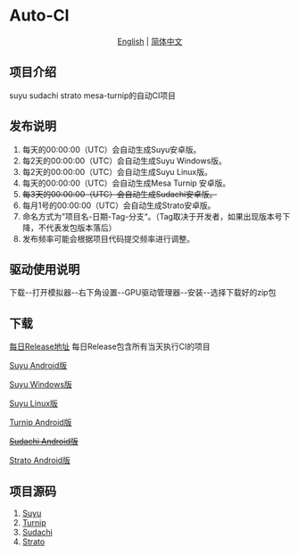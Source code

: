 # Auto-CI

<p align="center">
<a href="./README.md">English</a> | <a href="./README_CN.md">简体中文</a>
</p>

## 项目介绍

suyu sudachi strato mesa-turnip的自动CI项目

## 发布说明

1. 每天的00:00:00（UTC）会自动生成Suyu安卓版。
2. 每2天的00:00:00（UTC）会自动生成Suyu Windows版。
3. 每2天的00:00:00（UTC）会自动生成Suyu Linux版。
4. 每天的00:00:00（UTC）会自动生成Mesa Turnip 安卓版。
5. ~~每3天的00:00:00（UTC）会自动生成Sudachi安卓版。~~
6. 每月1号的00:00:00（UTC）会自动生成Strato安卓版。
7. 命名方式为”项目名-日期-Tag-分支“。（Tag取决于开发者，如果出现版本号下降，不代表发包版本落后）
8. 发布频率可能会根据项目代码提交频率进行调整。

## 驱动使用说明

下载--打开模拟器--右下角设置--GPU驱动管理器--安装--选择下载好的zip包

## 下载

[每日Release地址](https://github.com/ImpXada/Auto-CI/releases)
每日Release包含所有当天执行CI的项目

[Suyu Android版](https://github.com/ImpXada/Auto-CI/releases/tag/suyu-android)

[Suyu Windows版](https://github.com/ImpXada/Auto-CI/releases/tag/suyu-windows)

[Suyu Linux版](https://github.com/ImpXada/Auto-CI/releases/tag/suyu-linux)

[Turnip Android版](https://github.com/ImpXada/Auto-CI/releases/tag/mesa-turnip-android)

~~[Sudachi Android版](https://github.com/ImpXada/Auto-CI/releases/tag/sudachi-android)~~

[Strato Android版](https://github.com/ImpXada/Auto-CI/releases/tag/strato-android)

## 项目源码

1. [Suyu](https://git.suyu.dev/suyu/suyu)
2. [Turnip](https://gitlab.freedesktop.org/mesa/mesa)
3. [Sudachi](https://github.com/sudachi-emu/sudachi)
4. [Strato](https://github.com/strato-emu/strato)